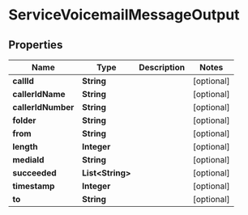 

# ServiceVoicemailMessageOutput

## Properties

Name | Type | Description | Notes
------------ | ------------- | ------------- | -------------
**callId** | **String** |  |  [optional]
**callerIdName** | **String** |  |  [optional]
**callerIdNumber** | **String** |  |  [optional]
**folder** | **String** |  |  [optional]
**from** | **String** |  |  [optional]
**length** | **Integer** |  |  [optional]
**mediaId** | **String** |  |  [optional]
**succeeded** | **List&lt;String&gt;** |  |  [optional]
**timestamp** | **Integer** |  |  [optional]
**to** | **String** |  |  [optional]




